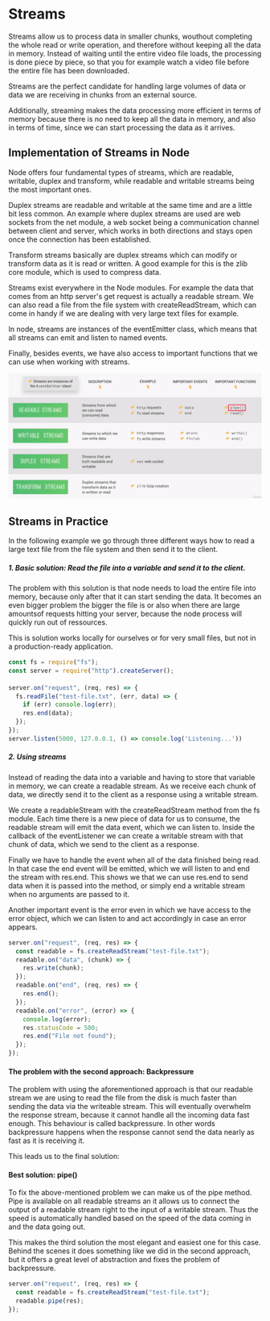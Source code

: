 # Streams

Streams allow us to process data in smaller chunks, wouthout completing the whole read or write operation, and therefore without keeping all the data in memory. Instead of waiting until the entire video file loads, the processing is done piece by piece, so that you for example watch a video file before the entire file has been downloaded.

Streams are the perfect candidate for handling large volumes of data or data we are receiving in chunks from an external source.

Additionally, streaming makes the data processing more efficient in terms of memory because there is no need to keep all the data in memory, and also in terms of time, since we can start processing the data as it arrives.

## Implementation of Streams in Node

Node offers four fundamental types of streams, which are readable, writable, duplex and transform, while readable and writable streams being the most important ones.

Duplex streams are readable and writable at the same time and are a little bit less common. An example where duplex streams are used are web sockets from the net module, a web socket being a communication channel between client and server, which works in both directions and stays open once the connection has been established.

Transform streams basically are duplex streams which can modify or transform data as it is read or written. A good example for this is the zlib core module, which is used to compress data.

Streams exist everywhere in the Node modules. For example the data that comes from an http server's get request is actually a readable stream. We can also read a file from the file system with createReadStream, which can come in handy if we are dealing with very large text files for example.

In node, streams are instances of the eventEmitter class, which means that all streams can emit and listen to named events.

Finally, besides events, we have also access to important functions that we can use when working with streams.

![nodejs-streams](../images/node-streams-fundamentals.png)

## Streams in Practice

In the following example we go through three different ways how to read a large text file from the file system and then send it to the client.

##### 1. Basic solution: Read the file into a variable and send it to the client.

The problem with this solution is that node needs to load the entire file into memory, because only after that it can start sending the data. It becomes an even bigger problem the bigger the file is or also when there are large amountsof requests hitting your server, because the node process will quickly run out of ressources.

This is solution works locally for ourselves or for very small files, but not in a production-ready application.

```js
const fs = require("fs");
const server = require("http").createServer();

server.on("request", (req, res) => {
  fs.readFile("test-file.txt", (err, data) => {
    if (err) console.log(err);
    res.end(data);
  });
});
server.listen(5000, 127.0.0.1, () => console.log('Listening...'))
```

##### 2. Using streams

Instead of reading the data into a variable and having to store that variable in memory, we can create a readable stream. As we receive each chunk of data, we directly send it to the client as a response using a writable stream.

We create a readableStream with the createReadStream method from the fs module. Each time there is a new piece of data for us to consume, the readable stream will emit the data event, which we can listen to. Inside the callback of the eventListener we can create a writable stream with that chunk of data, which we send to the client as a response.

Finally we have to handle the event when all of the data finished being read. In that case the end event will be emitted, which we will listen to and end the stream with res.end. This shows we that we can use res.end to send data when it is passed into the method, or simply end a writable stream when no arguments are passed to it.

Another important event is the error even in which we have access to the error object, which we can listen to and act accordingly in case an error appears.

```js
server.on("request", (req, res) => {
  const readable = fs.createReadStream("test-file.txt");
  readable.on("data", (chunk) => {
    res.write(chunk);
  });
  readable.on("end", (req, res) => {
    res.end();
  });
  readable.on("error", (error) => {
    console.log(error);
    res.statusCode = 500;
    res.end("File not found");
  });
});
```

#### The problem with the second approach: Backpressure

The problem with using the aforementioned approach is that our readable stream we are using to read the file from the disk is much faster than sending the data via the writeable stream. This will eventually overwhelm the response stream, because it cannot handle all the incoming data fast enough. This behaviour is called backpressure. In other words backpressure happens when the response cannot send the data nearly as fast as it is receiving it.

This leads us to the final solution:

#### Best solution: pipe()

To fix the above-mentioned problem we can make us of the pipe method. Pipe is available on all readable streams an it allows us to connect the output of a readable stream right to the input of a writable stream. Thus the speed is automatically handled based on the speed of the data coming in and the data going out.

This makes the third solution the most elegant and easiest one for this case. Behind the scenes it does something like we did in the second approach, but it offers a great level of abstraction and fixes the problem of backpressure.

```js
server.on("request", (req, res) => {
  const readable = fs.createReadStream("test-file.txt");
  readable.pipe(res);
});
```
